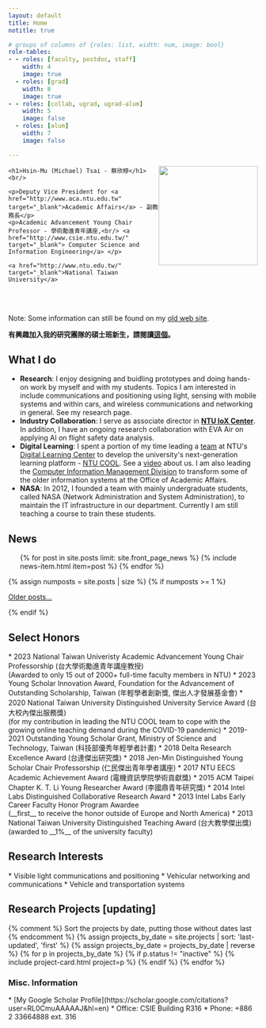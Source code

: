 ```yaml
---
layout: default
title: Home
notitle: true

# groups of columns of {roles: list, width: num, image: bool}
role-tables:
- - roles: [faculty, postdoc, staff]
    width: 4
    image: true
  - roles: [grad]
    width: 8
    image: true
- - roles: [collab, ugrad, ugrad-alum]
    width: 5
    image: false
  - roles: [alum]
    width: 7
    image: false

---
```




<div class="jumbotron"> 
    <!--<img src="img/people/proftsai.png" height=250 align="right"/>-->
   <img class="rounded-circle profile"          
             src="{{site.baseurl}}img/people/8602.jpg" style="float:right;height:200px;"/>

    <h1>Hsin-Mu (Michael) Tsai - 蔡欣穆</h1>
    <br/>

    <p>Deputy Vice President for <a href="http://www.aca.ntu.edu.tw" target="_blank">Academic Affairs</a> - 副教務長</p> 
    <p>Academic Advancement Young Chair Professor - 學術勵進青年講座,<br/> <a href="http://www.csie.ntu.edu.tw/" target="_blank"> Computer Science and Information Engineering</a> </p>
    
    <a href="http://www.ntu.edu.tw/" target="_blank">National Taiwan University</a>

<br/> 
<br/> 
</div>

Note: Some information can still be found on my <a href="http://www.csie.ntu.edu.tw/~hsinmu/wiki/">old web site</a>.

__有興趣加入我的研究團隊的碩士班新生，請閱讀<a href="https://hackmd.io/@usfbmh5OQjawM_SraJJSaQ/Hkaf4HkB6" target="_blank">這個</a>。__

<h2> What I do </h2>

* __Research__: I enjoy designing and buidling prototypes and doing hands-on work by myself and with my students. Topics I am interested in include communications and positioning using light, sensing with mobile systems and within cars, and wireless communications and networking in general. See my research page. 
* __Industry Collaboration__: I serve as associate director in <a href="http://iox.ntu.edu.tw/" target="_blank">__NTU IoX Center__</a>. In addition, I have an ongoing research collaboration with EVA Air on applying AI on flight safety data analysis.
* __Digital Learning__: I spent a portion of my time leading a <a href="http://www.dlc.ntu.edu.tw/tech/">team</a> at NTU's <a href="http://dlc.ntu.edu.tw/">Digital Learning Center</a> to develop the university's next-generation learning platform - <a href="https://www.dlc.ntu.edu.tw/ntu-cool/">NTU COOL</a>. See a <a href="https://youtu.be/tW_Edaqv5BM">video</a> about us. I am also leading the <a href="https://www.aca.ntu.edu.tw/w/aca/CIMD">Computer Information Management Division</a> to transform some of the older information systems at the Office of Academic Affairs.
* __NASA__: In 2012, I founded a team with mainly undergraduate students, called NASA (Network Administration and System Administration), to maintain the IT infrastructure in our department. Currently I am still teaching a course to train these students.
 


<section>
    <h2>News</h2>
    <ul class="news list-unstyled">
        {% for post in site.posts limit: site.front_page_news %}
            {% include news-item.html item=post %}
        {% endfor %}
    </ul>
    {% assign numposts = site.posts | size %}
    {% if numposts >= 1 %}
        <p>
            <span class="fa fa-fw fa-history"></span>
            <a href="{{ site.baseurl }}blog.html">Older posts&hellip;</a>
        </p>
    {% endif %}
</section>






<h2> Select Honors </h2>
* 2023 National Taiwan Univeristy Academic Advancement Young Chair Professorship (台大學術勵進青年講座教授) <br/> (Awarded to only 15 out of 2000+ full-time faculty members in NTU)
* 2023 Young Scholar Innovation Award, Foundation for the Advancement of Outstanding Scholarship, Taiwan
 (年輕學者創新獎, 傑出人才發展基金會)
* 2020 National Taiwan University Distinguished University Service Award (台大校內傑出服務獎) <br/> (for my contribution in leading the NTU COOL team to cope with the growing online teaching demand during the COVID-19 pandemic)
* 2019-2021 Outstanding Young Scholar Grant, Ministry of Science and Technology, Taiwan (科技部優秀年輕學者計畫)
* 2018 Delta Research Excellence Award (台達傑出研究獎)
* 2018 Jen-Min Distinguished Young Scholar Chair Professorship (仁民傑出青年學者講座)
* 2017 NTU EECS Academic Achievement Award (電機資訊學院學術貢獻獎)
* 2015 ACM Taipei Chapter K. T. Li Young Researcher Award (李國鼎青年研究獎)
* 2014 Intel Labs Distinguished Collaborative Research Award 
* 2013 Intel Labs Early Career Faculty Honor Program Awardee <br/>
(__first__ to receive the honor outside of Europe and North America) 
* 2013 National Taiwan University Distinguished Teaching Award (台大教學傑出獎)<br/>
(awarded to __1%__ of the university faculty)


<h2> Research Interests </h2> 
* Visible light communications and positioning
* Vehicular networking and communications
* Vehicle and transportation systems


<section>
    <h2>Research Projects [updating] </h2>
    <div class="card-columns">
        {% comment %}
        Sort the projects by date, putting those without dates last
        {% endcomment %}
        {% assign projects_by_date = site.projects | sort: 'last-updated', 'first' %}
        {% assign projects_by_date = projects_by_date | reverse %}
        {% for p in projects_by_date %}
            {% if p.status != "inactive" %}
                {% include project-card.html project=p %}
            {% endif %}
        {% endfor %}
    </div>
</section>



<h3>Misc. Information</h3>
* [My Google Scholar Profile](https://scholar.google.com/citations?user=RL0CmuAAAAAJ&hl=en)
* Office: CSIE Building R316
* Phone: +886 2 33664888 ext. 316

<!--
<div id="people">
    <h2>People</h2>
    {% for role-table in page.role-tables %}
        <section class="people row justify-content-between">
            {% for role-column in role-table %}
                <div class="col-md-{{ role-column.width }}">
                    {% for role in role-column.roles %}
                        {% include role-people.html role=role image=role-column.image %}
                    {% endfor %}
                </div>
            {% endfor %}
        </section>
    {% endfor %}
</div>
-->
